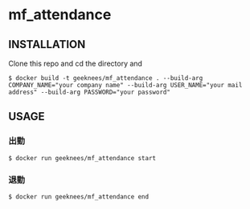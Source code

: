 # mf_attendance

INSTALLATION
-------

Clone this repo and cd the directory and

    $ docker build -t geeknees/mf_attendance . --build-arg COMPANY_NAME="your company name" --build-arg USER_NAME="your mail address" --build-arg PASSWORD="your password"

USAGE
-----

### 出勤

    $ docker run geeknees/mf_attendance start

### 退勤

    $ docker run geeknees/mf_attendance end
